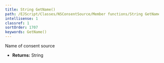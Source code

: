 ```yaml
---
title: String GetName()
path: /EJScript/Classes/NSConsentSource/Member functions/String GetName()
intellisense: 1
classref: 1
sortOrder: 1707
keywords: GetName()
---
```



Name of consent source



* **Returns:** String


